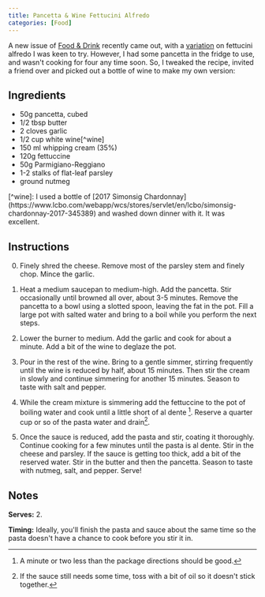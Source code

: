 ```yaml
---
title: Pancetta & Wine Fettucini Alfredo
categories: [Food]
---
```

A new issue of [Food & Drink](http://foodanddrink.ca/fooddrink/magazine/en/Autumn2019/FDAU19.html) recently came out, with a [variation](https://www.lcbo.com/lcbo/recipe/white-wine-fettucine-alfredo/F201905013) on fettucini alfredo I was keen to try. However, I had some pancetta in the fridge to use, and wasn't cooking for four any time soon. So, I tweaked the recipe, invited a friend over and picked out a bottle of wine to make my own version:
## Ingredients


<div class="column-list" markdown="1">

* 50g pancetta, cubed
* 1/2 tbsp butter
* 2 cloves garlic
* 1/2 cup white wine[^wine]
* 150 ml whipping cream (35%)
* 120g fettuccine
* 50g Parmigiano-Reggiano
* 1-2 stalks of flat-leaf parsley
* ground nutmeg
</div>
[^wine]: I used a bottle of [2017 Simonsig Chardonnay](https://www.lcbo.com/webapp/wcs/stores/servlet/en/lcbo/simonsig-chardonnay-2017-345389) and washed down dinner with it. It was excellent.

## Instructions
0. Finely shred the cheese. Remove most of the parsley stem and finely chop. Mince the garlic.

0. Heat a medium saucepan to medium-high. Add the pancetta. Stir occasionally until browned all over, about 3-5 minutes. Remove the pancetta to a bowl using a slotted spoon, leaving the fat in the pot. Fill a large pot with salted water and bring to a boil while you perform the next steps.

0. Lower the burner to medium. Add the garlic and cook for about a minute. Add a bit of the wine to deglaze the pot.

0. Pour in the rest of the wine. Bring to a gentle simmer, stirring frequently until the wine is reduced by half, about 15 minutes. Then stir the cream in slowly and continue simmering for another 15 minutes. Season to taste with salt and pepper.

0. While the cream mixture is simmering add the fettuccine to the pot of boiling water and cook until a little short of al dente [^aldente]. Reserve a quarter cup or so of the pasta water and drain[^oil].

0. Once the sauce is reduced, add the pasta and stir, coating it thoroughly. Continue cooking for a few minutes until the pasta is al dente. Stir in the cheese and parsley. If the sauce is getting too thick, add a bit of the reserved water. Stir in the butter and then the pancetta. Season to taste with nutmeg, salt, and pepper. Serve!

[^aldente]: A minute or two less than the package directions should be good.
[^oil]: If the sauce still needs some time, toss with a bit of oil so it doesn't stick together.

## Notes
**Serves:** 2.

**Timing:** Ideally, you'll finish the pasta and sauce about the same time so the pasta doesn't have a chance to cook before you stir it in.
